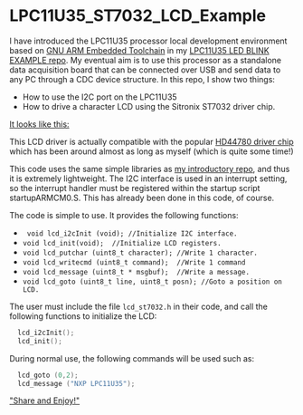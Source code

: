 # LPC11U35_ST7032_LCD_Example

I have introduced the LPC11U35 processor local development environment based on [GNU ARM Embedded Toolchain](https://launchpad.net/gcc-arm-embedded) in my [LPC11U35 LED BLINK EXAMPLE repo](https://github.com/ahmetonat/LPC11U35_LED_BLINK_EXAMPLE). My eventual aim is to use this processor as a standalone data acquisition board that can be connected over USB and send data to any PC through a CDC device structure. In this repo, I show two things:
- How to use the I2C port on the LPC11U35
- How to drive a character LCD using the Sitronix ST7032 driver chip.

[It looks like this:](https://github.com/ahmetonat/LPC11U35_ST7032_LCD_Example/blob/master/LPC11U35_ST7032.jpg)

This LCD driver is actually compatible with the popular [HD44780 driver chip](https://en.wikipedia.org/wiki/Hitachi_HD44780_LCD_controller) which has been around almost as long as myself (which is quite some time!)

This code uses the same simple libraries as [my introductory repo](https://github.com/ahmetonat/LPC11U35_LED_BLINK_EXAMPLE), and thus it is extremely lightweight. The I2C interface is used in an interrupt setting, so the interrupt handler must be registered within the startup script startupARMCM0.S. This has already been done in this code, of course.

The code is simple to use. It provides the following functions:
- ` void lcd_i2cInit (void); //Initialize I2C interface.`
- `void lcd_init(void);  //Initialize LCD registers.`
- `void lcd_putchar (uint8_t character); //Write 1 character.`
- `void lcd_writecmd (uint8_t command);  //Write 1 command`
- `void lcd_message (uint8_t * msgbuf);  //Write a message.`
- `void lcd_goto (uint8_t line, uint8_t posn); //Goto a position on LCD.`

The user must include the file `lcd_st7032.h` in their code, and call the following functions to initialize the LCD:
```C
  lcd_i2cInit();
  lcd_init();
```
During normal use, the following commands will be used such as:
```C
  lcd_goto (0,2);
  lcd_message ("NXP LPC11U35");
```

["Share and Enjoy!"](https://hitchhikers.fandom.com/wiki/Sirius_Cybernetics_Corporation)
